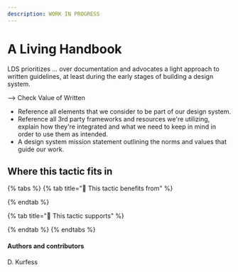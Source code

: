 ```yaml
---
description: WORK IN PROGRESS
---
```


# A Living Handbook

LDS prioritizes ... over documentation and advocates a light approach to written guidelines, at least during the early stages of building a design system.  
  
--&gt; Check Value of Written

* Reference all elements that we consider to be part of our design system.
* Reference all 3rd party frameworks and resources we're utilizing, explain how they're integrated and what we need to keep in mind in order to use them as intended.
* A design system mission statement outlining the norms and values that guide our work.

## Where this tactic fits in

{% tabs %}
{% tab title="🙏  This tactic benefits from" %}

{% endtab %}

{% tab title="💪  This tactic supports" %}

{% endtab %}
{% endtabs %}

#### Authors and contributors

D. Kurfess

